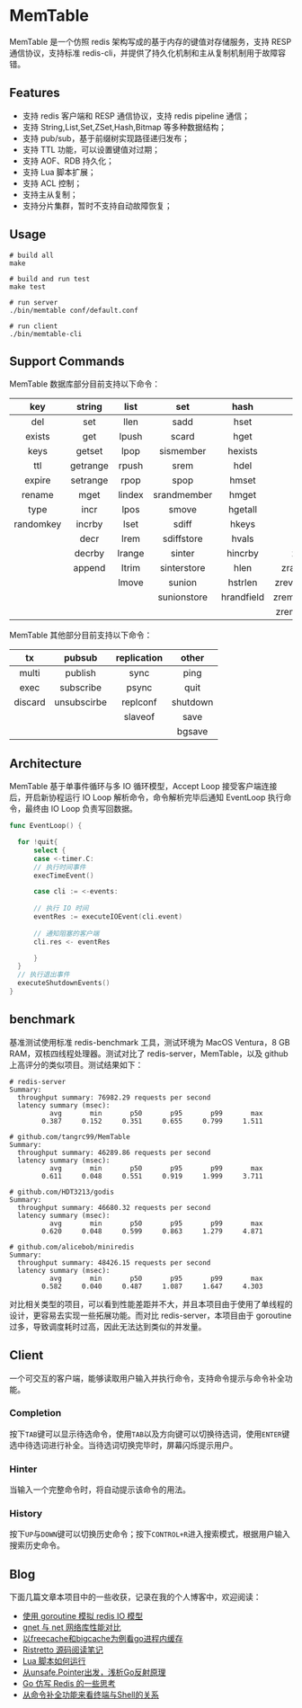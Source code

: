# MemTable
MemTable 是一个仿照 redis 架构写成的基于内存的键值对存储服务，支持 RESP 通信协议，支持标准 redis-cli，并提供了持久化机制和主从复制机制用于故障容错。

## Features

- 支持 redis 客户端和 RESP 通信协议，支持 redis pipeline 通信；
- 支持 String,List,Set,ZSet,Hash,Bitmap 等多种数据结构；
- 支持 pub/sub，基于前缀树实现路径递归发布；
- 支持 TTL 功能，可以设置键值对过期；
- 支持 AOF、RDB 持久化；
- 支持 Lua 脚本扩展；
- 支持 ACL 控制；
- 支持主从复制；
- 支持分片集群，暂时不支持自动故障恢复；

## Usage

```shell
# build all
make

# build and run test
make test

# run server
./bin/memtable conf/default.conf

# run client
./bin/memtable-cli
```

## Support Commands

MemTable 数据库部分目前支持以下命令：

|    key    |  string  |  list  |     set     |    hash    |       zset       |  bitmap  |  other   |
| :-------: | :------: | :----: | :---------: | :--------: | :--------------: | :------: | :------: |
|    del    |   set    |  llen  |    sadd     |    hset    |       zadd       |  setbit  |  select  |
|  exists   |   get    | lpush  |    scard    |    hget    |      zcount      |  getbit  | flushdb  |
|   keys    |  getset  |  lpop  |  sismember  |  hexists   |      zcard       | bitcount | flushall |
|    ttl    | getrange | rpush  |    srem     |    hdel    |       zrem       |  bitpos  |  dbsize  |
|  expire   | setrange |  rpop  |    spop     |   hmset    |     zincrby      |          |          |
|  rename   |   mget   | lindex | srandmember |   hmget    |      zscore      |          |          |
|   type    |   incr   |  lpos  |    smove    |  hgetall   |      zrank       |          |          |
| randomkey |  incrby  |  lset  |    sdiff    |   hkeys    |     zrevrank     |          |          |
|           |   decr   |  lrem  | sdiffstore  |   hvals    |      zrange      |          |          |
|           |  decrby  | lrange |   sinter    |  hincrby   |    zrevrange     |          |          |
|           |  append  | ltrim  | sinterstore |    hlen    |  zrangebyscore   |          |          |
|           |          | lmove  |   sunion    |  hstrlen   | zrevrangebysocre |          |          |
|           |          |        | sunionstore | hrandfield | zremrangebyscore |          |          |
|           |          |        |             |            | zremrangebyrank  |          |          |

MemTable 其他部分目前支持以下命令：

|   tx    |   pubsub    | replication |  other   |
| :-----: | :---------: | :---------: | :------: |
|  multi  |   publish   |    sync     |   ping   |
|  exec   |  subscribe  |    psync    |   quit   |
| discard | unsubscirbe |  replconf   | shutdown |
|         |             |   slaveof   |   save   |
|         |             |             |  bgsave  |

## Architecture

MemTable 基于单事件循环与多 IO 循环模型，Accept Loop 接受客户端连接后，开启新协程运行 IO Loop 解析命令，命令解析完毕后通知 EventLoop 执行命令，最终由 IO Loop 负责写回数据。

```go
func EventLoop() {

  for !quit{
      select {
      case <-timer.C: 
      // 执行时间事件
      execTimeEvent()

      case cli := <-events:
			
      // 执行 IO 时间
      eventRes := executeIOEvent(cli.event)
      
      // 通知阻塞的客户端
      cli.res <- eventRes

      }
  }
  // 执行退出事件
  executeShutdownEvents()
}
```

## benchmark

基准测试使用标准 redis-benchmark 工具，测试环境为 MacOS Ventura，8 GB RAM，双核四线程处理器。测试对比了 redis-server，MemTable，以及 github 上高评分的类似项目。测试结果如下：

```shell
# redis-server 
Summary:
  throughput summary: 76982.29 requests per second
  latency summary (msec):
          avg       min       p50       p95       p99       max
        0.387     0.152     0.351     0.655     0.799     1.511

# github.com/tangrc99/MemTable
Summary:
  throughput summary: 46289.86 requests per second
  latency summary (msec):
          avg       min       p50       p95       p99       max
        0.611     0.048     0.551     0.919     1.999     3.711
        
# github.com/HDT3213/godis
Summary:     
  throughput summary: 46680.32 requests per second
  latency summary (msec):
          avg       min       p50       p95       p99       max
        0.620     0.048     0.599     0.863     1.279     4.871

# github.com/alicebob/miniredis
Summary:
  throughput summary: 48426.15 requests per second
  latency summary (msec):
          avg       min       p50       p95       p99       max
        0.582     0.040     0.487     1.087     1.647     4.303
```

对比相关类型的项目，可以看到性能差距并不大，并且本项目由于使用了单线程的设计，更容易去实现一些拓展功能。而对比 redis-server，本项目由于 goroutine 过多，导致调度耗时过高，因此无法达到类似的并发量。

## Client
一个可交互的客户端，能够读取用户输入并执行命令，支持命令提示与命令补全功能。
### Completion
按下`TAB`键可以显示待选命令，使用`TAB`以及方向键可以切换待选词，使用`ENTER`键选中待选词进行补全。当待选词切换完毕时，屏幕闪烁提示用户。
### Hinter
当输入一个完整命令时，将自动提示该命令的用法。
### History
按下`UP`与`DOWN`键可以切换历史命令；按下`CONTROL+R`进入搜索模式，根据用户输入搜索历史命令。

## Blog

下面几篇文章本项目中的一些收获，记录在我的个人博客中，欢迎阅读：

- [使用 goroutine 模拟 redis IO 模型](https://tangrc99.com/2022/12/27/使用%20goroutine%20模拟%20redis%20IO%20模型/)
- [gnet 与 net 网络库性能对比](https://tangrc99.com/2023/01/09/gnet-与-net-网络库性能对比/)
- [以freecache和bigcache为例看go进程内缓存](https://tangrc99.com/2023/01/27/以freecachebigcache为例看go进程内缓存/)
- [Ristretto 源码阅读笔记](https://tangrc99.com/2023/02/25/Ristretto-源码阅读笔记/)
- [Lua 脚本如何运行](https://tangrc99.com/2023/02/13/Lua-脚本如何运行/)
- [从unsafe.Pointer出发，浅析Go反射原理](https://tangrc99.com/2023/03/01/从unsafe.Pointer出发，浅析Go反射原理/)
- [Go 仿写 Redis 的一些思考](https://tangrc99.com/2023/04/06/Go-仿写-Redis-的一些思考/)
- [从命令补全功能来看终端与Shell的关系](https://tangrc99.com/2023/04/21/从命令补全功能来看终端与-Shell-的关系/)